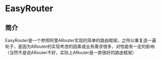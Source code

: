 # EasyRouter
## 简介 
EasyRouter是一个参照阿里ARouter实现的简单的路由框架。之所以重复造一遍轮子，是因为ARouter的实现考虑的因素或业务需求很多，对性能有一定的影响（当然不是说ARouter不好，实际上ARouter是一款很好的路由框架）
